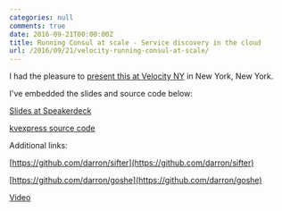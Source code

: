 ```yaml
---
categories: null
comments: true
date: 2016-09-21T00:00:00Z
title: Running Consul at scale - Service discovery in the cloud
url: /2016/09/21/velocity-running-consul-at-scale/
---
```


I had the pleasure to [present this at Velocity NY](http://conferences.oreilly.com/velocity/devops-web-performance-ny/public/schedule/detail/51220) in New York, New York.

I've embedded the slides and source code below:

[Slides at Speakerdeck](https://speakerdeck.com/darron/running-consul-at-scale-service-discovery-in-the-cloud)

[kvexpress source code](https://github.com/DataDog/kvexpress)

Additional links:

[https://github.com/darron/sifter](https://github.com/darron/sifter)

[https://github.com/darron/goshe](https://github.com/darron/goshe)

[Video](https://www.oreilly.com/learning/running-consul-at-scale)

<script async class="speakerdeck-embed" data-id="527abf89d53444768f63f254e27de3bb" data-ratio="1.77777777777778" src="//speakerdeck.com/assets/embed.js"></script>
